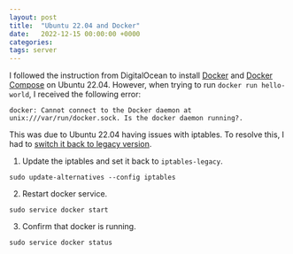 ```yaml
---
layout: post
title:  "Ubuntu 22.04 and Docker"
date:   2022-12-15 00:00:00 +0000
categories: 
tags: server
---
```


<div style="clear: both;"></div>

I followed the instruction from DigitalOcean to install [Docker](https://www.digitalocean.com/community/tutorials/how-to-install-and-use-docker-on-ubuntu-22-04) and [Docker Compose](https://www.digitalocean.com/community/tutorials/how-to-install-and-use-docker-compose-on-ubuntu-22-04) on Ubuntu 22.04.  However, when trying to run `docker run hello-world`, I received the following error:

```
docker: Cannot connect to the Docker daemon at unix:///var/run/docker.sock. Is the docker daemon running?.
```

This was due to Ubuntu 22.04 having issues with iptables.  To resolve this, I had to [switch it back to legacy version](https://github.com/docker/for-linux/issues/1406#issuecomment-1183487816).


1. Update the iptables and set it back to `iptables-legacy`.
```
sudo update-alternatives --config iptables
```

2. Restart docker service.
```
sudo service docker start
```

3. Confirm that docker is running.
```
sudo service docker status
```
